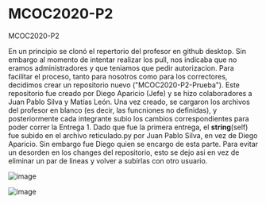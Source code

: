 # MCOC2020-P2
MCOC2020-P2

En un principio se clonó el repertorio del profesor en github desktop. Sin embargo al momento de intentar realizar los pull, nos indicaba que no eramos administradores y que teniamos que pedir autorizacion.
Para facilitar el proceso, tanto para nosotros como para los correctores, decidimos crear un repositorio nuevo ("MCOC2020-P2-Prueba"). Este repositorio fue creado por Diego Aparicio (Jefe) y se hizo colaboradores a Juan Pablo Silva y Matías León. Una vez creado, se cargaron los archivos del profesor en blanco (es decir, las funcniones no definidas), y posteriormente cada integrante subio los cambios correspondientes para poder correr la Entrega 1.
Dado que fue la primera entrega, el __string__(self) fue subido en el archivo reticulado.py por Juan Pablo Silva, en vez de Diego Aparicio. Sin embargo fue Diego quien se encargo de esta parte. Para evitar un desorden en los changes del repositorio, esto se dejo asi en vez de eliminar un par de lineas y volver a subirlas con otro usuario.


![image](https://user-images.githubusercontent.com/43451947/94461302-53561180-0190-11eb-82bf-1ead6895add5.png)

![image](https://user-images.githubusercontent.com/43451947/94461311-594bf280-0190-11eb-9569-fce93473ee26.png)
